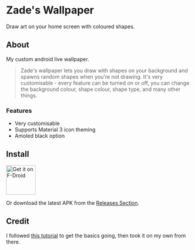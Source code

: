 # Zade's Wallpaper

Draw art on your home screen with coloured shapes.

## About

My custom android live wallpaper.

> Zade's wallpaper lets you draw with shapes on your background and spawns random shapes when you're not drawing.
> It's very customisable - every feature can be turned on or off, you can change the background colour, shape colour, shape type, and many other things.

### Features
- Very customisable
- Supports Material 3 icon theming
- Amoled black option

## Install

[<img src="https://fdroid.gitlab.io/artwork/badge/get-it-on.png"
     alt="Get it on F-Droid"
     height="80">](https://f-droid.org/packages/net.viggers.zade.wallpaper/)

Or download the latest APK from the [Releases Section](https://github.com/zadeviggers/wallpaper/releases/latest).

## Credit

I followed [this tutorial](https://www.vogella.com/tutorials/AndroidLiveWallpaper/article.html) to get the basics going, then took it on my own from there.
